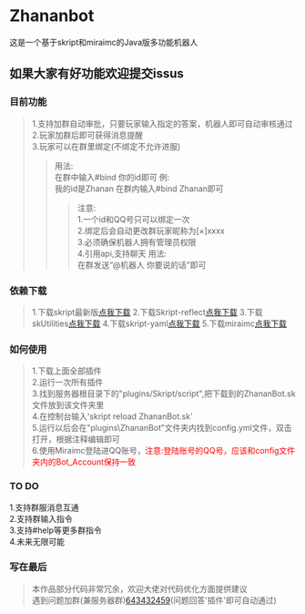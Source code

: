# Zhananbot
这是一个基于skript和miraimc的Java版多功能机器人  

## 如果大家有好功能欢迎提交issus

### 目前功能

>1.支持加群自动审批，只要玩家输入指定的答案，机器人即可自动审核通过  
>2.玩家加群后即可获得消息提醒  
>3.玩家可以在群里绑定(不绑定不允许进服)
>>用法:  
>>在群中输入#bind 你的id即可
>>例:  
>>我的id是Zhanan  在群内输入#bind Zhanan即可
>>>注意:  
>>>1.一个id和QQ号只可以绑定一次  
>>>2.绑定后会自动更改群玩家昵称为[×]xxxx  
>>>3.必须确保机器人拥有管理员权限  
>4.引用api,支持聊天
>>用法:  
>>在群发送“@机器人 你要说的话”即可

### 依赖下载
>1.下载skript最新版[点我下载](https://github.com/SkriptLang/Skript/releases)
>2.下载Skript-reflect[点我下载](https://github.com/TPGamesNL/skript-reflect/releases)
>3.下载skUtilities[点我下载](https://github.com/tim740/skUtilities/releases)
>4.下载skript-yaml[点我下载](https://github.com/Sashie/skript-yaml/releases)
>5.下载miraimc[点我下载](https://github.com/DreamVoid/MiraiMC/releases)

### 如何使用
>1.下载上面全部插件  
>2.运行一次所有插件  
>3.找到服务器根目录下的"plugins/Skript/script",把下载到的ZhananBot.sk文件放到该文件夹里  
>4.在控制台输入'skript reload ZhananBot.sk'  
>5.运行以后会在"plugins\ZhananBot"文件夹内找到config.yml文件，双击打开，根据注释编辑即可  
>6.使用Miraimc登陆进QQ账号，<font color=red>注意:登陆账号的QQ号，应该和config文件夹内的Bot_Account保持一致</font>

### TO DO
1.支持群服消息互通  
2.支持群输入指令  
3.支持#help等更多群指令  
4.未来无限可能  

### 写在最后
>本作品部分代码非常冗余，欢迎大佬对代码优化方面提供建议  
>遇到问题加群(兼服务器群)[643432459](https://jq.qq.com/?_wv=1027&k=724fD3L2)(问题回答'插件'即可自动通过)
